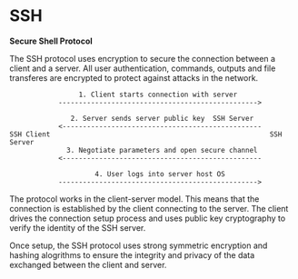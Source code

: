 # SSH

__Secure Shell Protocol__

The SSH protocol uses encryption to secure the connection between a client and
a server. All user authentication, commands, outputs and file transferes are 
encrypted to protect against attacks in the network.

```
                 1. Client starts connection with server
            ------------------------------------------------->

               2. Server sends server public key  SSH Server
            <-------------------------------------------------
SSH Client                                                      SSH Server
              3. Negotiate parameters and open secure channel
            <-------------------------------------------------

                     4. User logs into server host OS
            ------------------------------------------------->
```

The protocol works in the client-server model. This means that the connection
is established by the client connecting to the server. The client drives the 
connection setup process and uses public key cryptography to verify the identity
of the SSH server.

Once setup, the SSH protocol uses strong symmetric encryption and hashing 
alogrithms to ensure the integrity and privacy of the data exchanged between
the client and server.
